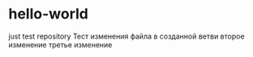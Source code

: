 # hello-world
just test repository
Тест изменения файла в созданной ветви
второе изменение
третье изменение
